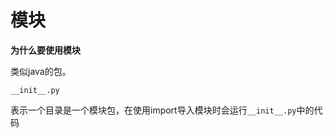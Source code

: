 



# 模块



**为什么要使用模块**

类似java的包。



`__init__.py`

表示一个目录是一个模块包，在使用import导入模块时会运行`__init__.py`中的代码



